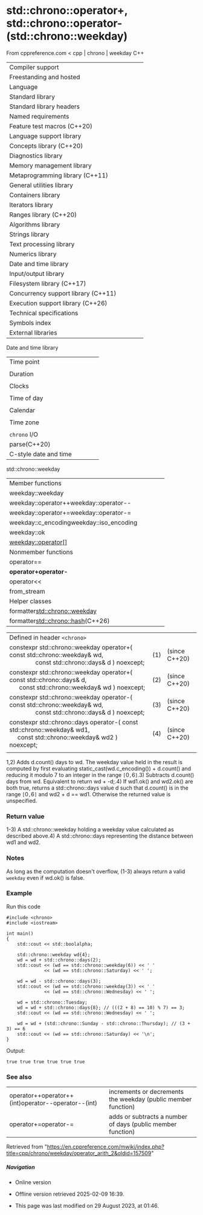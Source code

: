 # std::chrono::operator+, std::chrono::operator- (std::chrono::weekday)

From cppreference.com
< cpp‎ | chrono‎ | weekday
C++

|  |  |  |  |  |
| --- | --- | --- | --- | --- |
| Compiler support | | | | |
| Freestanding and hosted | | | | |
| Language | | | | |
| Standard library | | | | |
| Standard library headers | | | | |
| Named requirements | | | | |
| Feature test macros (C++20) | | | | |
| Language support library | | | | |
| Concepts library (C++20) | | | | |
| Diagnostics library | | | | |
| Memory management library | | | | |
| Metaprogramming library (C++11) | | | | |
| General utilities library | | | | |
| Containers library | | | | |
| Iterators library | | | | |
| Ranges library (C++20) | | | | |
| Algorithms library | | | | |
| Strings library | | | | |
| Text processing library | | | | |
| Numerics library | | | | |
| Date and time library | | | | |
| Input/output library | | | | |
| Filesystem library (C++17) | | | | |
| Concurrency support library (C++11) | | | | |
| Execution support library (C++26) | | | | |
| Technical specifications | | | | |
| Symbols index | | | | |
| External libraries | | | | |

Date and time library

|  |  |  |  |  |
| --- | --- | --- | --- | --- |
| Time point | | | | |
| |  |  |  |  |  | | --- | --- | --- | --- | --- | | time_point(C++11) | | | | | | |  |  |  |  |  | | --- | --- | --- | --- | --- | | clock_time_conversion(C++20) | | | | | | |  |  |  |  |  | | --- | --- | --- | --- | --- | | clock_cast(C++20) | | | | | |
| Duration | | | | |
| |  |  |  |  |  | | --- | --- | --- | --- | --- | | duration(C++11) | | | | | |
| Clocks | | | | |
| |  |  |  |  |  | | --- | --- | --- | --- | --- | | system_clock(C++11) | | | | | | steady_clock(C++11) | | | | | | is_clock(C++20) | | | | | | |  |  |  |  |  | | --- | --- | --- | --- | --- | | utc_clock(C++20) | | | | | | tai_clock(C++20) | | | | | | high_resolution_clock(C++11) | | | | | | |  |  |  |  |  | | --- | --- | --- | --- | --- | | gps_clock(C++20) | | | | | | file_clock(C++20) | | | | | | local_t(C++20) | | | | | |
| Time of day | | | | |
| |  |  |  |  |  | | --- | --- | --- | --- | --- | | is_amis_pm(C++20)(C++20) | | | | | | |  |  |  |  |  | | --- | --- | --- | --- | --- | | make12make24(C++20)(C++20) | | | | | | |  |  |  |  |  | | --- | --- | --- | --- | --- | | hh_mm_ss(C++20) | | | | | |  | | | | | |
| Calendar | | | | |
| |  |  |  |  |  | | --- | --- | --- | --- | --- | | day(C++20) | | | | | | month(C++20) | | | | | | year(C++20) | | | | | | weekday(C++20) | | | | | | operator/(C++20) | | | | | | year_month_day(C++20) | | | | | | |  |  |  |  |  | | --- | --- | --- | --- | --- | | year_month_day_last(C++20) | | | | | | year_month_weekday(C++20) | | | | | | year_month_weekday_last(C++20) | | | | | | weekday_indexed(C++20) | | | | | | weekday_last(C++20) | | | | | | month_day(C++20) | | | | | | |  |  |  |  |  | | --- | --- | --- | --- | --- | | month_day_last(C++20) | | | | | | month_weekday(C++20) | | | | | | month_weekday_last(C++20) | | | | | | year_month(C++20) | | | | | | last_speclast(C++20)(C++20) | | | | | |
| Time zone | | | | |
| |  |  |  |  |  | | --- | --- | --- | --- | --- | | tzdb(C++20) | | | | | | tzdb_list(C++20) | | | | | | get_tzdbget_tzdb_listreload_tzdbremote_version(C++20)(C++20)(C++20)(C++20) | | | | | | sys_info(C++20) | | | | | | |  |  |  |  |  | | --- | --- | --- | --- | --- | | local_info(C++20) | | | | | | nonexistent_local_time(C++20) | | | | | | ambiguous_local_time(C++20) | | | | | | locate_zone(C++20) | | | | | | current_zone(C++20) | | | | | | time_zone(C++20) | | | | | | choose(C++20) | | | | | | |  |  |  |  |  | | --- | --- | --- | --- | --- | | zoned_traits(C++20) | | | | | | zoned_time(C++20) | | | | | | time_zone_link(C++20) | | | | | | leap_second(C++20) | | | | | | leap_second_info(C++20) | | | | | | get_leap_second_info(C++20) | | | | | |  | | | | | |
| `chrono` I/O | | | | |
| parse(C++20) | | | | |
| C-style date and time | | | | |

std::chrono::weekday

|  |  |  |  |  |
| --- | --- | --- | --- | --- |
| Member functions | | | | |
| weekday::weekday | | | | |
| weekday::operator++weekday::operator-- | | | | |
| weekday::operator+=weekday::operator-= | | | | |
| weekday::c_encodingweekday::iso_encoding | | | | |
| weekday::ok | | | | |
| [weekday::operator[]](operator_at.html "cpp/chrono/weekday/operator at") | | | | |
| Nonmember functions | | | | |
| operator== | | | | |
| ****operator+operator-**** | | | | |
| operator<< | | | | |
| from_stream | | | | |
| Helper classes | | | | |
| formatter<std::chrono::weekday> | | | | |
| formatter<std::chrono::hash>(C++26) | | | | |

|  |  |  |
| --- | --- | --- |
| Defined in header `<chrono>` |  |  |
| constexpr std::chrono::weekday operator+( const std::chrono::weekday& wd,                                            const std::chrono::days& d ) noexcept; | (1) | (since C++20) |
| constexpr std::chrono::weekday operator+( const std::chrono::days& d,                                            const std::chrono::weekday& wd ) noexcept; | (2) | (since C++20) |
| constexpr std::chrono::weekday operator-( const std::chrono::weekday& wd,                                            const std::chrono::days& d ) noexcept; | (3) | (since C++20) |
| constexpr std::chrono::days operator-( const std::chrono::weekday& wd1,                                         const std::chrono::weekday& wd2 ) noexcept; | (4) | (since C++20) |
|  |  |  |

1,2) Adds d.count() days to wd. The weekday value held in the result is computed by first evaluating static_cast<long long>(wd.c_encoding()) + d.count() and reducing it modulo 7 to an integer in the range `[`​0​`,`6`]`.3) Subtracts d.count() days from wd. Equivalent to return wd + -d;.4) If wd1.ok() and wd2.ok() are both true, returns a std::chrono::days value d such that d.count() is in the range `[`​0​`,`6`]` and wd2 + d == wd1. Otherwise the returned value is unspecified.

### Return value

1-3) A std::chrono::weekday holding a weekday value calculated as described above.4) A std::chrono::days representing the distance between wd1 and wd2.

### Notes

As long as the computation doesn't overflow, (1-3) always return a valid `weekday` even if wd.ok() is false.

### Example

Run this code

```
#include <chrono>
#include <iostream>
 
int main()
{
    std::cout << std::boolalpha;
 
    std::chrono::weekday wd{4};
    wd = wd + std::chrono::days(2);
    std::cout << (wd == std::chrono::weekday(6)) << ' '
              << (wd == std::chrono::Saturday) << ' ';
 
    wd = wd - std::chrono::days(3);
    std::cout << (wd == std::chrono::weekday(3)) << ' '
              << (wd == std::chrono::Wednesday) << ' ';
 
    wd = std::chrono::Tuesday;
    wd = wd + std::chrono::days{8}; // (((2 + 8) == 10) % 7) == 3;
    std::cout << (wd == std::chrono::Wednesday) << ' ';
 
    wd = wd + (std::chrono::Sunday - std::chrono::Thursday); // (3 + 3) == 6
    std::cout << (wd == std::chrono::Saturday) << '\n';
}

```

Output:

```
true true true true true true

```

### See also

|  |  |
| --- | --- |
| operator++operator++(int)operator--operator--(int) | increments or decrements the weekday   (public member function) |
| operator+=operator-= | adds or subtracts a number of days   (public member function) |

Retrieved from "<https://en.cppreference.com/mwiki/index.php?title=cpp/chrono/weekday/operator_arith_2&oldid=157509>"

##### Navigation

- Online version
- Offline version retrieved 2025-02-09 16:39.

- This page was last modified on 29 August 2023, at 01:46.